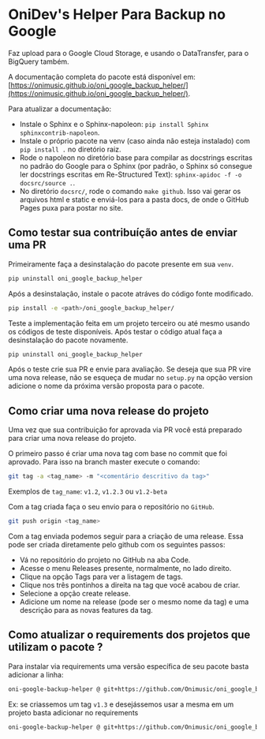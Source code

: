 # OniDev's Helper Para Backup no Google

Faz upload para o Google Cloud Storage, e usando o DataTransfer, para o BigQuery também.

A documentação completa do pacote está disponível em: [https://onimusic.github.io/oni_google_backup_helper/](https://onimusic.github.io/oni_google_backup_helper/).

Para atualizar a documentação:
- Instale o Sphinx e o Sphinx-napoleon: `pip install Sphinx sphinxcontrib-napoleon`.
- Instale o próprio pacote na venv (caso ainda não esteja instalado) com `pip install .` no diretório raiz.
- Rode o napoleon no diretório base para compilar as docstrings escritas no padrão do Google para o Sphinx (por padrão, o Sphinx só consegue ler docstrings escritas em Re-Structured Text): `sphinx-apidoc -f -o docsrc/source .`.
- No diretório `docsrc/`, rode o comando `make github`. Isso vai gerar os arquivos html e static e enviá-los para a pasta docs, de onde o GitHub Pages puxa para postar no site.

## Como testar sua contribuíção antes de enviar uma PR
Primeiramente faça a desinstalação do pacote presente em sua `venv`.

```bash
pip uninstall oni_google_backup_helper
```

Após a desinstalação, instale o pacote atráves do código fonte modificado.

```bash
pip install -e <path>/oni_google_backup_helper/
```

Teste a implementação feita em um projeto terceiro ou até mesmo usando os códigos de teste disponíveis. Após testar o código atual faça a desinstalação do pacote novamente.

```bash
pip uninstall oni_google_backup_helper
```

Após o teste crie sua PR e envie para avaliação.
Se deseja que sua PR vire uma nova release, não se esqueça de mudar no `setup.py` na opção version adicione o nome da
próxima versão proposta para o pacote.  

## Como criar uma nova release do projeto
Uma vez que sua contribuição for aprovada via PR você está preparado para criar uma nova release do projeto.

O primeiro passo é criar uma nova tag com base no commit que foi aprovado. Para isso na branch master execute o comando:

```bash
git tag -a <tag_name> -m "<comentário descritivo da tag>"
```

Exemplos de `tag_name`: `v1.2`, `v1.2.3` ou `v1.2-beta`

Com a tag criada faça o seu envio para o repositório no `GitHub`.

```bash
git push origin <tag_name>
```

Com a tag enviada podemos seguir para a criação de uma release.
Essa pode ser criada diretamente pelo github com os seguintes passos:
 - Vá no repositório do projeto no GitHub na aba Code.
 - Acesse o menu Releases presente, normalmente, no lado direito.
 - Clique na opção Tags para ver a listagem de tags.
 - Clique nos três pontinhos a direita na tag que você acabou de criar.
 - Selecione a opção create release.
 - Adicione um nome na release (pode ser o mesmo nome da tag) e uma descrição para as novas features da tag.

## Como atualizar o requirements dos projetos que utilizam o pacote ?
Para instalar via requirements uma versão específica de seu pacote basta adicionar a linha:

```bash
oni-google-backup-helper @ git+https://github.com/Onimusic/oni_google_backup_helper.git@<nome_da_tag_desejada>
```

Ex: se criassemos um tag `v1.3` e desejássemos usar a mesma em um projeto basta adicionar no requirements
```bash
oni-google-backup-helper @ git+https://github.com/Onimusic/oni_google_backup_helper.git@v1.3
```